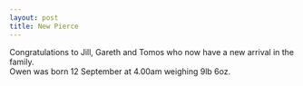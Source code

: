 ```yaml
--- 
layout: post
title: New Pierce
---
```

Congratulations to Jill, Gareth and Tomos who now have a new arrival in the family. <br />Owen was born 12 September at 4.00am weighing 9lb 6oz.

